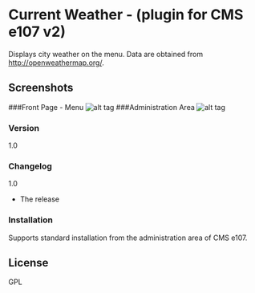 # Current Weather - (plugin for CMS e107 v2)
Displays city weather on the menu. Data are obtained from http://openweathermap.org/.

## Screenshots
###Front Page - Menu
![alt tag](http://imagelink.cz/images/currentweatherfront.png)
###Administration Area
![alt tag](http://imagelink.cz/images/currentweatheradmin.png)
### Version
1.0
### Changelog
1.0
 - The release

### Installation
Supports standard installation from the administration area of CMS e107.

License
----

GPL
